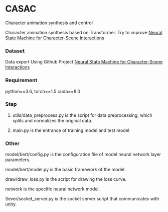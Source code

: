 # CASAC
Character animation synthesis and control

Character animation synthesis based on Transformer. Try to improve [Neural State Machine for Character-Scene Interactions](https://www.ipab.inf.ed.ac.uk/cgvu/nsm.pdf) 

### Dataset

Data export Using Github Project  [Neural State Machine for Character-Scene Interactions](https://github.com/sebastianstarke/AI4Animation/tree/master/AI4Animation/SIGGRAPH_Asia_2019) 

### Requirement
python==3.6,
torch==1.5
cuda==8.0

### Step
1. utils/data_preprocess.py is the script for data preprocessing, which splits and normalizes the original data.

2. main.py is the entrance of training model and test model

### Other
model/bert/config.py is the configuration file of model neural network layer parameters.

model/bert/model.py is the basic framework of the model.

draw/draw_loss.py is the script for drawing the loss curve.

network is the specific neural network model.

Sever/socket_server.py is the socket server script that communicates with unity.

